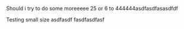 Should i try to do some moreeeee
25 or 6 to 444444asdfasdfasasdfdf

Testing small size
asdfasdf
fasdfasdfasf